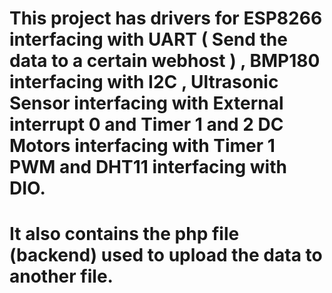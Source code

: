 # This project has drivers for ESP8266 interfacing with UART ( Send the data to a certain webhost ) , BMP180 interfacing with I2C , Ultrasonic Sensor interfacing with External interrupt 0 and Timer 1 and 2 DC Motors interfacing with Timer 1 PWM and DHT11 interfacing with DIO.
# It also contains the php file (backend) used to upload the data to another file.
